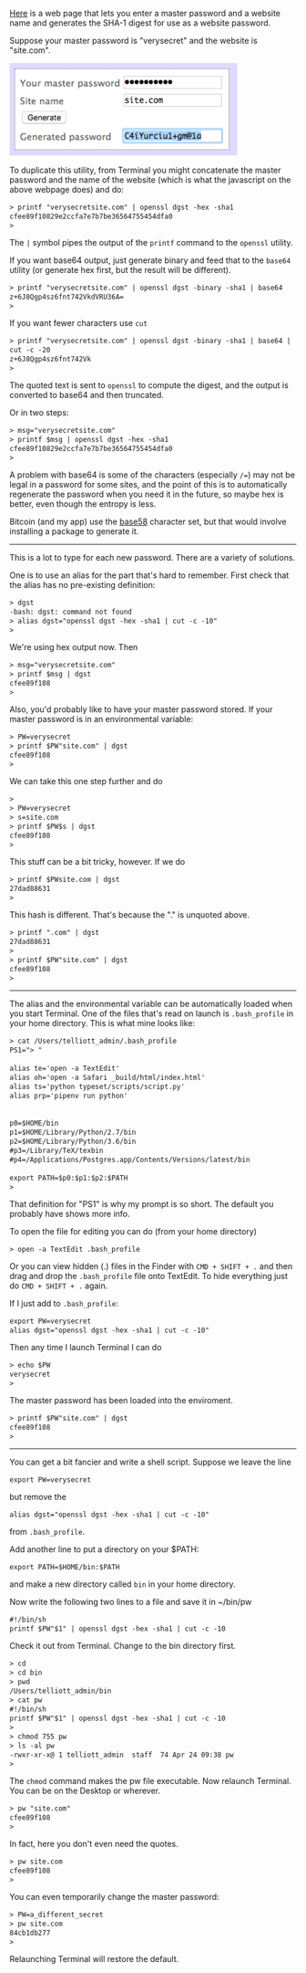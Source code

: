 [Here](http://angel.net/~nic/passwd.current.html) is a web page that lets you enter a master password and a website name and generates the SHA-1 digest for use as a website password.

Suppose your master password is "verysecret" and the website is "site.com".

<img src="figs/pw_generator.png" style="width: 400px;" />

To duplicate this utility, from Terminal you might concatenate the master password and the name of the website (which is what the javascript on the above webpage does) and do:

```
> printf "verysecretsite.com" | openssl dgst -hex -sha1 
cfee89f10829e2ccfa7e7b7be36564755454dfa0
>
```

The ``|`` symbol pipes the output of the ``printf`` command to the ``openssl`` utility.

If you want base64 output, just generate binary and feed that to the ``base64`` utility (or generate hex first, but the result will be different).

```
> printf "verysecretsite.com" | openssl dgst -binary -sha1 | base64
z+6J8Qgp4sz6fnt742VkdVRU36A=
>
```

If you want fewer characters use ``cut``

```
> printf "verysecretsite.com" | openssl dgst -binary -sha1 | base64 | cut -c -20
z+6J8Qgp4sz6fnt742Vk
>
```

The quoted text is sent to ``openssl`` to compute the digest, and the output is converted to base64 and then truncated.

Or in two steps:

```
> msg="verysecretsite.com"
> printf $msg | openssl dgst -hex -sha1
cfee89f10829e2ccfa7e7b7be36564755454dfa0
>
```

A problem with base64 is some of the characters (especially ``/=``) may not be legal in a password for some sites, and the point of this is to automatically regenerate the password when you need it in the future, so maybe hex is better, even though the entropy is less.

Bitcoin (and my app) use the [base58](en.wikipedia.org/wiki/Base58) character set, but that would involve installing a package to generate it.

<hr>

This is a lot to type for each new password.  There are a variety of solutions.

One is to use an alias for the part that's hard to remember.  First check that the alias has no pre-existing definition:

```
> dgst
-bash: dgst: command not found
> alias dgst="openssl dgst -hex -sha1 | cut -c -10"
>
```

We're using hex output now.  Then

```
> msg="verysecretsite.com"
> printf $msg | dgst
cfee89f108
>
```

Also, you'd probably like to have your master password stored.  If your master password is in an environmental variable:

```
> PW=verysecret
> printf $PW"site.com" | dgst
cfee89f108
>
```

We can take this one step further and do

```
> 
> PW=verysecret
> s=site.com
> printf $PW$s | dgst
cfee89f108
>
```

This stuff can be a bit tricky, however.  If we do

```
> printf $PWsite.com | dgst
27dad88631
>
```

This hash is different.  That's because the "." is unquoted above.

```
> printf ".com" | dgst
27dad88631
>
> printf $PW"site.com" | dgst
cfee89f108
>
```

<hr>

The alias and the environmental variable can be automatically loaded when you start Terminal.  One of the files that's read on launch is ``.bash_profile`` in your home directory.  This is what mine looks like:

```
> cat /Users/telliott_admin/.bash_profile
PS1="> "

alias te='open -a TextEdit'
alias oh='open -a Safari _build/html/index.html'
alias ts='python typeset/scripts/script.py'
alias prp='pipenv run python'


p0=$HOME/bin
p1=$HOME/Library/Python/2.7/bin
p2=$HOME/Library/Python/3.6/bin
#p3=/Library/TeX/texbin
#p4=/Applications/Postgres.app/Contents/Versions/latest/bin

export PATH=$p0:$p1:$p2:$PATH
> 
```

That definition for "PS1" is why my prompt is so short.  The default you probably have shows more info.

To open the file for editing you can do (from your home directory)

```
> open -a TextEdit .bash_profile
```

Or you can view hidden (.) files in the Finder with ``CMD + SHIFT + .`` and then drag and drop the ``.bash_profile`` file onto TextEdit.  To hide everything just do ``CMD + SHIFT + .`` again.

If I just add to ``.bash_profile``:

```
export PW=verysecret
alias dgst="openssl dgst -hex -sha1 | cut -c -10"
```

Then any time I launch Terminal I can do

```
> echo $PW
verysecret
>
```

The master password has been loaded into the enviroment.

```
> printf $PW"site.com" | dgst
cfee89f108
>
```

<hr>

You can get a bit fancier and write a shell script.  Suppose we leave the line

```
export PW=verysecret
```

but remove the 

```
alias dgst="openssl dgst -hex -sha1 | cut -c -10"
```

from ``.bash_profile``.

Add another line to put a directory on your $PATH:

```
export PATH=$HOME/bin:$PATH
```

and make a new directory called ``bin`` in your home directory.

Now write the following two lines to a file and save it in ~/bin/pw

```
#!/bin/sh
printf $PW"$1" | openssl dgst -hex -sha1 | cut -c -10
```

Check it out from Terminal.  Change to the bin directory first.

```
> cd
> cd bin
> pwd
/Users/telliott_admin/bin
> cat pw
#!/bin/sh
printf $PW"$1" | openssl dgst -hex -sha1 | cut -c -10
>
> chmod 755 pw
> ls -al pw
-rwxr-xr-x@ 1 telliott_admin  staff  74 Apr 24 09:38 pw
>
```

The ``chmod`` command makes the pw file executable.  Now relaunch Terminal.  You can be on the Desktop or wherever.

```
> pw "site.com"
cfee89f108
>
```

In fact, here you don't even need the quotes.

```
> pw site.com
cfee89f108
>
```

You can even temporarily change the master password:

```
> PW=a_different_secret
> pw site.com
84cb1db277
>
```

Relaunching Terminal will restore the default.


